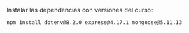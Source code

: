
Instalar las dependencias con versiones del curso:
```
npm install dotenv@8.2.0 express@4.17.1 mongoose@5.11.13
```
